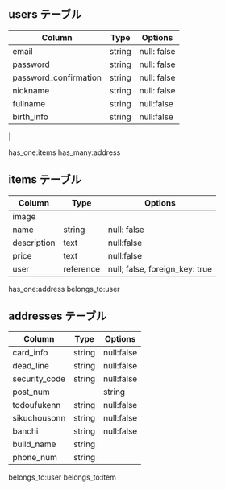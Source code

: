 ## users テーブル

| Column               | Type   | Options     |
| -------------------  | ------ | ----------- |
| email                | string | null: false |
| password             | string | null: false |
|password_confirmation |string    |null: false|
| nickname             | string   | null: false |
|fullname              |string    | null:false|
|birth_info            |string    |null:false|

|

has_one:items
has_many:address

## items テーブル

| Column    | Type     | Options                      |
| ------    | ------   | -----------------------------|
|image      |          |                              |
| name      | string   | null: false                  |
|description|text      |null:false                    |
| price     |text      |null:false                   |
|user       |reference |null; false, foreign_key: true|

has_one:address
belongs_to:user

## addresses テーブル

| Column      | Type       | Options                        |
| ------      | ---------- | ------------------------------ |
|card_info    | string     | null:false                   |
|dead_line    | string    | null:false                    |
|security_code|string    |null:false                     |
|post_num|    |string    |null:false                      |
|todoufukenn |string     |null:false                      |
|sikuchousonn|string     |null:false                       |
|banchi      |string     |null:false                       |
|build_name  |string     |                                 |
|phone_num   |string     |                                 |




belongs_to:user
belongs_to:item